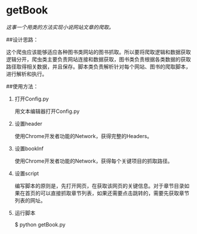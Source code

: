 # getBook

*这事一个用类的方法实现小说网站文章的爬取。*

##设计思路：

这个爬虫应该能够适应各种图书类网站的图书抓取。所以要将爬取逻辑和数据获取逻辑分开，爬虫类主要负责网站连接和数据获取，图书类负责根据各类数据的获取路径取得相关数据，并且保存。脚本类负责解析针对每个网站、图书的爬取脚本，进行解析和执行。

##使用方法：

1. 打开Config.py

   用文本编辑器打开Config.py

2. 设置header

   使用Chrome开发者功能的Network，获得完整的Headers。

3. 设置bookInf

   使用Chrome开发者功能的Network，获得每个关键项目的抓取路径。

4. 设置script

   编写脚本的原则是，先打开网页，在获取该网页的关键信息。对于章节目录如果在首页的可以直接抓取章节列表，如果还需要点击跳转的，需要先获取章节列表的网址。

5. 运行脚本

   $ python getBook.py